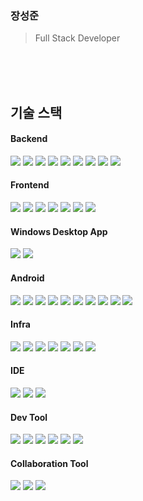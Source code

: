 <div align="left">

### 장성준

> Full Stack Developer

<br/><br/><br/>

## 기술 스택

#### **Backend**
<img src="https://img.shields.io/badge/Java-black?style=flat-square&logo=OpenJDK&logoColor=white" />
<img src="https://img.shields.io/badge/Spring_Boot-black?style=flat-square&logo=spring-boot&logoColor=white" />
<img src="https://img.shields.io/badge/Gradle-black?style=flat-square&logo=gradle&logoColor=white" />
<img src="https://img.shields.io/badge/Spring_Data_JPA-black?style=flat-square&logo=spring&logoColor=white" />
<img src="https://img.shields.io/badge/QueryDSL-black?style=flat-square&logo=hibernate&logoColor=white" />
<img src="https://img.shields.io/badge/Spring_Security-black?style=flat-square&logo=spring-security&logoColor=white" />
<img src="https://img.shields.io/badge/JWT-black?style=flat-square&logo=jsonwebtokens&logoColor=white" />
<img src="https://img.shields.io/badge/WebSocket-black?style=flat-square&logo=socketdotio&logoColor=white" />
<img src="https://img.shields.io/badge/Swagger-black?style=flat-square&logo=swagger&logoColor=white" />

#### **Frontend**
<img src="https://img.shields.io/badge/TypeScript-black?style=flat-square&logo=typescript&logoColor=white" />
<img src="https://img.shields.io/badge/Next.js-black?style=flat-square&logo=next.js&logoColor=white" />
<img src="https://img.shields.io/badge/Vite-black?style=flat-square&logo=vite&logoColor=white" />
<img src="https://img.shields.io/badge/Tailwind_CSS-black?style=flat-square&logo=tailwind-css&logoColor=white" />
<img src="https://img.shields.io/badge/Zustand-black?style=flat-square&logo=zotero&logoColor=white" />
<img src="https://img.shields.io/badge/Axios-black?style=flat-square&logo=axios&logoColor=white" />
<img src="https://img.shields.io/badge/TUI_Grid-black?style=flat-square&logo=tableau&logoColor=white" />

#### **Windows Desktop App**
<img src="https://img.shields.io/badge/Electron-black?style=flat-square&logo=electron&logoColor=white" />
<img src="https://img.shields.io/badge/SQLite-black?style=flat-square&logo=sqlite&logoColor=white" />

#### **Android**
<img src="https://img.shields.io/badge/Kotlin-black?style=flat-square&logo=kotlin&logoColor=white" />
<img src="https://img.shields.io/badge/Coroutine-black?style=flat-square&logo=kotlin&logoColor=white" />
<img src="https://img.shields.io/badge/Flow-black?style=flat-square&logo=kotlin&logoColor=white" />
<img src="https://img.shields.io/badge/Retrofit-black?style=flat-square&logo=android&logoColor=white" />
<img src="https://img.shields.io/badge/Hilt-black?style=flat-square&logo=android&logoColor=white" />
<img src="https://img.shields.io/badge/AAC-black?style=flat-square&logo=android&logoColor=white" />
<img src="https://img.shields.io/badge/Room-black?style=flat-square&logo=android&logoColor=white" />
<img src="https://img.shields.io/badge/DataStore-black?style=flat-square&logo=android&logoColor=white" />
<img src="https://img.shields.io/badge/Paging-black?style=flat-square&logo=android&logoColor=white" />
<img src="https://img.shields.io/badge/Navigation-black?style=flat-square&logo=android&logoColor=white" />

#### **Infra**
<img src="https://img.shields.io/badge/Ubuntu-black?style=flat-square&logo=ubuntu&logoColor=white" />
<img src="https://img.shields.io/badge/AWS_EC2-black?style=flat-square&logo=amazonaws&logoColor=white" />
<img src="https://img.shields.io/badge/AWS_RDS-black?style=flat-square&logo=amazonaws&logoColor=white" />
<img src="https://img.shields.io/badge/AWS_S3-black?style=flat-square&logo=amazonaws&logoColor=white" />
<img src="https://img.shields.io/badge/AWS_CloudWatch-black?style=flat-square&logo=amazonaws&logoColor=white" />
<img src="https://img.shields.io/badge/Docker-black?style=flat-square&logo=docker&logoColor=white" />
<img src="https://img.shields.io/badge/GitHub_Actions-black?style=flat-square&logo=github-actions&logoColor=white" />

#### **IDE**
<img src="https://img.shields.io/badge/IntelliJ_IDEA-black?style=flat-square&logo=intellij-idea&logoColor=white" />
<img src="https://img.shields.io/badge/Visual_Studio_Code-black?style=flat-square&logo=visual-studio-code&logoColor=white" />
<img src="https://img.shields.io/badge/Android_Studio-black?style=flat-square&logo=android-studio&logoColor=white" />

#### **Dev Tool**
<img src="https://img.shields.io/badge/DBeaver-black?style=flat-square&logo=&logoColor=white" />
<img src="https://img.shields.io/badge/Postman-black?style=flat-square&logo=postman&logoColor=white" />
<img src="https://img.shields.io/badge/Sourcetree-black?style=flat-square&logo=sourcetree&logoColor=white" />
<img src="https://img.shields.io/badge/PuTTY-black?style=flat-square&logo=powershell&logoColor=white" />
<img src="https://img.shields.io/badge/FileZilla-black?style=flat-square&logo=filezilla&logoColor=white" />
<img src="https://img.shields.io/badge/Docker_Desktop-black?style=flat-square&logo=docker&logoColor=white" />

#### **Collaboration Tool**
<img src="https://img.shields.io/badge/Jira-black?style=flat-square&logo=jira&logoColor=white" />
<img src="https://img.shields.io/badge/Confluence-black?style=flat-square&logo=confluence&logoColor=white" />
<img src="https://img.shields.io/badge/Slack-black?style=flat-square&logo=slack&logoColor=white" />

<!--

<br/><br/><br/>

## 경력 / 경험

> 2024.07 ~

#### **[Full Stack 경력] Bioconnect**
- SCINCO 외주 개발(SI 프로젝트)
  - Spring, Mybatis, JSP 기반 프로젝트 개발
  - 중반부터 인계 받아 개발
- 진셀팜(한국피부과학연구원) 유지보수(SM 프로젝트)
  - 기존 C# 기반 Windows Desktop App 버그 픽스 / 기능 추가 / 일괄 재설치
- I LAB Trace 신규 개발(솔루션 / 미출시)
  - 기술 스택
    - Backend: Spring Boot, Gradle JPA, JWT, WebSocket, PDFBox(PDF 텍스트 추출), Apache POI(Excel 파일 생성), Swagger
    - Frontend: React, Vite, Tailwind CSS, Zustand(전역 상태 관리), TUI Grid, i18next(다국어 처리), STOMP.js + SockJS
    - Windows Desktop App: Electron, SQLite, Node-cron(스케줄링), cron-parser
    - Infra: AWS EC2, AWS RDS, AWS S3, AWS CloudWatch
  - 주요 기능
    - 잠금 / 비밀번호 정책 설정 / 메뉴별 권한 제어
    - 폴더 감시 / 스케줄링(전송) / 데이터 추출 / 재전송 / 수동 전송
    - 다국어 / 테마 / 체크썸 / 트레이 / 파일 다운로드 / 엑셀 다운로드 / 데이터 복구
    - 전송 파일 이력 / 실패 파일 이력 / 스케줄 실행 이력 / 추출 이력 / 사용 이력

<br/>

> 2023.08 - 2024.02

#### **[교육] Goorm X Kakao K-Digital Training**
- 개인 프로젝트: Noveling(Spring Boot, Thymeleaf, Spring Security, JPA, GitHub Actions, Docker, AWS)
- 팀 프로젝트: Damon(React, Spring Boot, JWT, Prometheus, Grafana, GitHub Actions, Docker, AWS)
  - 프로젝트 리딩, GitHub, Jira 관리
  - FE/BE 배포(Nginx, Docker, docker compose, GitHub Actions, AWS EC2, AWS RDS)
  - FE/BE 로그인(JWT, Naver, Kakao)
  - FE/BE 파일 업로드(AWS S3)
  - BE Community API 기능 개발
  - BE 로그 추적기(AOP), 예외, 응답, 로그 관련 기능 개발

<br/>

> 2023.04 - 2023.08

#### **[Android 경력] InnoPost**
- 누적 다운로드 수 10만 이상의 쇼핑몰 **동원몰/더반찬** 앱 1인 외주 개발
- 6년 전 개발된 기존 소스를 Java에서 Kotlin으로 리팩토링 및 설정 최신화(DI 적용 및 JetPack 기반 라이브러리로 대체)
- 소셜 로그인(Naver, Kakao) / Push 알림 / SMS에 Dynamic Link 적용하여 전송하는 기능 개발
- 웹 반응 속도의 한계 개선: Back Stack Tree 구조로 화면 설계 및 적용 / 주요 화면들은 브라우저 멀티 탭을 뛰어놓고 백그라운드에서 미리 그리도록 기능 개발
- Top/Bottom 메뉴 바, 상품 상세 화면, 알림 함, 설정, 팝업 네이티브화

<br/>

>  2022.02 - 2022.06

#### **[Android 경력] Swit Korea**
- 업무 협업 툴 **Swit**(Slack과 Jira의 기능이 결합된 서비스) 앱 개발
- Dark Mode Project
  - 공통 컴포넌트 재설계 및 앱 전체 화면에 다크모드 UI 적용
- Custom Profile Project
  - 워크스페이스 관리자가 프로필 화면의 구조를 커스텀 가능하도록 기능 고도화
- Custom Calendar Project
  - 업무(Task) 정보를 날짜 별로 표시해주는 커스텀 캘린더 개발(네이버 캘린더와 유사)
  - 반복적으로 발생되는 업무(Task) 정보를 세팅하고 표시해주도록 기능 개발
- Due Time Project
  - 시차 관련된 정책 수정사항을 전체 소스에 적용
- Task Plus Project
  - 대규모로 개편되는 UI / View Logic 수정

<br/>

> 2021.07 - 2022.02

#### **[교육] 삼성 청년 SW 아카데미(SSAFY) 6기**
- Mobile Track 1기 교육 수료
- 삼성전자 SW 역량테스트 A유형 통과
- 개인 프로젝트: 1365 봉사활동 앱(최근 PlayStore 정책 변경으로 게시 취소 됨.)
- 팀 프로젝트: 모여봐요 스터디룸

<br/>

> 2021.01 - 2021.06

#### **[Full Stack 외주] 그림 공유 커뮤니티 플랫폼 1인 개발**
- 졸업 학기 겨울방학 인턴십 참여 이후 해당 기업에서 1인 외주 개발을 제안 받아 진행하였습니다.
- 해당 기업의 판서 앱과 연동하여 Web / Android 플랫폼 개발 및 배포
- Android, Vue.js, Express.js, Cafe24

<br/>

> 2015.03 - 2021.08

#### **[교육] 금오공과대학교 컴퓨터공학과 학사 졸업**
- 졸업 작품: 캐릭터가 읽어주는 동화 이야기(Python, Django, Tacotron2)
  - 5시간 이상 학습 시킨 목소리로 페이크 보이스 모델을 생성하고 동화 스크립트를 읽게하였습니다.
  - 음성녹음
    - 여성 아나운서 화자: KSS Dataset, 12시간 분량, 12853문장
    - 성인 남성 화자: 팀원, 5시간 분량, 5198문장
    - 성인 여성 화자: 팀원, 5시간 분량, 5219문장 
  - sox의 noise 제거 기능을 이용해 노이즈를 제거
  - ynthesize 모델(wavenet)을 학습하여 tacotron으로 부터 나온 spectrogram에서 부터 음성 파일을 만들었습니다.

</div>

-->
